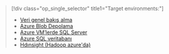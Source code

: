 > [!div class="op_single_selector" title1="Target environments:"]
> * [Veri genel bakış alma](../articles/machine-learning/machine-learning-data-science-ingest-data.md)
> * [Azure Blob Depolama](../articles/machine-learning/machine-learning-data-science-move-azure-blob.md)
> * [Azure VM’lerde SQL Server](../articles/machine-learning/machine-learning-data-science-move-sql-server-virtual-machine.md)
> * [Azure SQL veritabanı](../articles/machine-learning/machine-learning-data-science-move-sql-azure.md)
> * [Hdınsight (Hadoop azure'da)](../articles/machine-learning/machine-learning-data-science-move-hive-tables.md)
> 
> 

